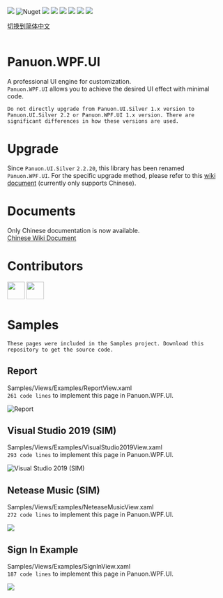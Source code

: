<a href="https://www.nuget.org/packages/Panuon.WPF.UI" target='_blank'><img src="https://img.shields.io/badge/Nuget-Panuon.WPF.UI-green"></a>
![Nuget](https://img.shields.io/badge/.net%20framework-%E2%89%A54.5-blue)
![](https://img.shields.io/badge/.net-3.1-blue)
![](https://img.shields.io/badge/.net-5-blue)
![](https://img.shields.io/badge/.net-6-blue)
![](https://img.shields.io/nuget/dt/Panuon.UI.Silver)
![](https://img.shields.io/nuget/dt/Panuon.WPF.UI)
![](https://img.shields.io/badge/Visual%20Studio-2019+-813dbf)

[切换到简体中文](https://github.com/PanuonGroup/Panuon.WPF.UI/blob/master/readme.zh-CN.md)  
<br/>  

# Panuon.WPF.UI

A professional UI engine for customization.  
`Panuon.WPF.UI` allows you to achieve the desired UI effect with minimal code.  


`Do not directly upgrade from Panuon.UI.Silver 1.x version to Panuon.UI.Silver 2.2 or Panuon.WPF.UI 1.x version. There are significant differences in how these versions are used. `  

# Upgrade

Since `Panuon.UI.Silver` `2.2.20`, this library has been renamed `Panuon.WPF.UI`. For the specific upgrade method, please refer to this [wiki document](https://github.com/PanuonGroup/Panuon.WPF.UI/wiki/WPF-Release-zh-CN#100) (currently only supports Chinese).  

# Documents  

Only Chinese documentation is now available.  
[Chinese Wiki Document](https://github.com/PanuonGroup/Panuon.WPF.UI/wiki/WPF-Home-zh-CN)  

# Contributors
[<img width="40" height="40" src="https://avatars.githubusercontent.com/u/23360265?v=4"></img>](https://github.com/Mochengvia)
[<img width="40" height="40" src="https://avatars.githubusercontent.com/u/45651732?v=4"></img>](https://github.com/GodLeaveMe)  
  
# Samples  
`These pages were included in the Samples project. Download this repository to get the source code.`  
  
## Report
Samples/Views/Examples/ReportView.xaml  
`261 code lines` to implement this page in Panuon.WPF.UI.  
  
![Report](https://raw.githubusercontent.com/Panuon/Panuon.Documents/master/Resources/Report.png)  
  
## Visual Studio 2019 (SIM)  
Samples/Views/Examples/VisualStudio2019View.xaml  
`293 code lines` to implement this page in Panuon.WPF.UI.  
  
![Visual Studio 2019 (SIM)](https://raw.githubusercontent.com/Panuon/Panuon.Documents/master/Resources/VisualStudio2019.png)
  
## Netease Music (SIM)
Samples/Views/Examples/NeteaseMusicView.xaml  
`272 code lines` to implement this page in Panuon.WPF.UI.  
  
![](https://raw.githubusercontent.com/Panuon/Panuon.Documents/master/Resources/NeteaseMusic.png)
  
## Sign In Example
Samples/Views/Examples/SignInView.xaml  
`187 code lines` to implement this page in Panuon.WPF.UI.  
  
![](https://raw.githubusercontent.com/Panuon/Panuon.Documents/master/Resources/SignIn.png)